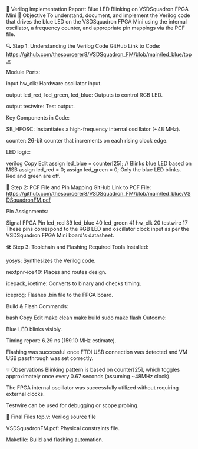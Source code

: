 🔧 Verilog Implementation Report: Blue LED Blinking on VSDSquadron FPGA Mini
📌 Objective
To understand, document, and implement the Verilog code that drives the blue LED on the VSDSquadron FPGA Mini using the internal oscillator, a frequency counter, and appropriate pin mappings via the PCF file.

🔍 Step 1: Understanding the Verilog Code
GitHub Link to Code:
https://github.com/thesourcerer8/VSDSquadron_FM/blob/main/led_blue/top.v

Module Ports:

input hw_clk: Hardware oscillator input.

output led_red, led_green, led_blue: Outputs to control RGB LED.

output testwire: Test output.

Key Components in Code:

SB_HFOSC: Instantiates a high-frequency internal oscillator (~48 MHz).

counter: 26-bit counter that increments on each rising clock edge.

LED logic:

verilog
Copy
Edit
assign led_blue = counter[25]; // Blinks blue LED based on MSB
assign led_red = 0;
assign led_green = 0;
Only the blue LED blinks. Red and green are off.

📁 Step 2: PCF File and Pin Mapping
GitHub Link to PCF File:
https://github.com/thesourcerer8/VSDSquadron_FM/blob/main/led_blue/VSDSquadronFM.pcf

Pin Assignments:


Signal	FPGA Pin
led_red	39
led_blue	40
led_green	41
hw_clk	20
testwire	17
These pins correspond to the RGB LED and oscillator clock input as per the VSDSquadron FPGA Mini board's datasheet.

🛠 Step 3: Toolchain and Flashing
Required Tools Installed:

yosys: Synthesizes the Verilog code.

nextpnr-ice40: Places and routes design.

icepack, icetime: Converts to binary and checks timing.

iceprog: Flashes .bin file to the FPGA board.

Build & Flash Commands:

bash
Copy
Edit
make clean
make build
sudo make flash
Outcome:

Blue LED blinks visibly.

Timing report: 6.29 ns (159.10 MHz estimate).

Flashing was successful once FTDI USB connection was detected and VM USB passthrough was set correctly.

💡 Observations
Blinking pattern is based on counter[25], which toggles approximately once every 0.67 seconds (assuming ~48MHz clock).

The FPGA internal oscillator was successfully utilized without requiring external clocks.

Testwire can be used for debugging or scope probing.


📂 Final Files
top.v: Verilog source file

VSDSquadronFM.pcf: Physical constraints file.

Makefile: Build and flashing automation.
